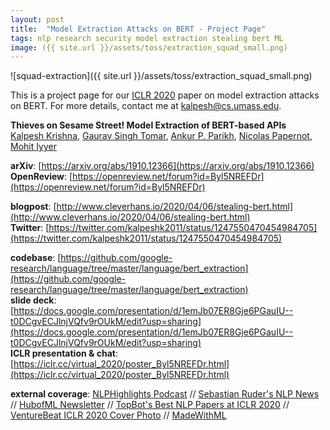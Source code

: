 ```yaml
---
layout: post
title:  "Model Extraction Attacks on BERT - Project Page"
tags: nlp research security model extraction stealing bert ML
image: ({{ site.url }}/assets/toss/extraction_squad_small.png)
---
```


![squad-extraction]({{ site.url }}/assets/toss/extraction_squad_small.png)

This is a project page for our [ICLR 2020](https://iclr.cc/) paper on model extraction attacks on BERT. For more details, contact me at [kalpesh@cs.umass.edu](mailto:kalpesh@cs.umass.edu).

**Thieves on Sesame Street! Model Extraction of BERT-based APIs**  
[Kalpesh Krishna](https://martiansideofthemoon.github.io/), [Gaurav Singh Tomar](https://scholar.google.com/citations?user=p1SDN0oAAAAJ&hl=en), [Ankur P. Parikh](https://www.cs.cmu.edu/~apparikh/publications.html), [Nicolas Papernot](https://www.papernot.fr/), [Mohit Iyyer](https://people.cs.umass.edu/~miyyer/)  

**arXiv**: [https://arxiv.org/abs/1910.12366](https://arxiv.org/abs/1910.12366)  
**OpenReview**: [https://openreview.net/forum?id=Byl5NREFDr](https://openreview.net/forum?id=Byl5NREFDr)  

**blogpost**: [http://www.cleverhans.io/2020/04/06/stealing-bert.html](http://www.cleverhans.io/2020/04/06/stealing-bert.html)  
**Twitter**: [https://twitter.com/kalpeshk2011/status/1247550470454984705](https://twitter.com/kalpeshk2011/status/1247550470454984705)  

**codebase**: [https://github.com/google-research/language/tree/master/language/bert_extraction](https://github.com/google-research/language/tree/master/language/bert_extraction)  
**slide deck**: [https://docs.google.com/presentation/d/1emJb07ER8Gje6PGauIU--t0DCgvECJlnjVQfv9rOUkM/edit?usp=sharing](https://docs.google.com/presentation/d/1emJb07ER8Gje6PGauIU--t0DCgvECJlnjVQfv9rOUkM/edit?usp=sharing)  
**ICLR presentation & chat**: [https://iclr.cc/virtual_2020/poster_Byl5NREFDr.html](https://iclr.cc/virtual_2020/poster_Byl5NREFDr.html)  

**external coverage**: [NLPHighlights Podcast](https://soundcloud.com/nlp-highlights/104-model-distillation-with-victor-sanh-and-thomas-wolf#t=8:00) // [Sebastian Ruder's NLP News](http://newsletter.ruder.io/issues/reviewing-taking-stock-theme-papers-poisoning-and-stealing-models-multimodal-generation-240687) // [HubofML Newsletter](https://hubofml.substack.com/p/newsletter-3-product-security-ml?r=6imnh&utm_campaign=post&utm_medium=web&utm_source=twitter) // [TopBot's Best NLP Papers at ICLR 2020](https://www.topbots.com/best-nlp-papers-from-iclr-2020/?utm_source=rss&utm_medium=rss&utm_campaign=best-nlp-papers-from-iclr-2020) // [VentureBeat ICLR 2020 Cover Photo](https://venturebeat.com/2020/05/01/ai-weekly-animal-crossing-iclr-and-the-future-of-research-conferences-online/) // [MadeWithML](https://madewithml.com/projects/327/how-to-steal-modern-nlp-systems-with-gibberish)
